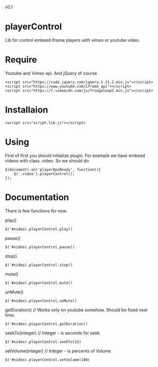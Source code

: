 v0.1

# playerControl
Lib for control embeed iframe players with vimeo or youtube video.


# Require
Youtube and Vimeo api. And jQuery of course

```
<script src="https://code.jquery.com/jquery-1.11.2.min.js"></script>
<script src="https://www.youtube.com/iframe_api"></script>
<script src="https://f.vimeocdn.com/js/froogaloop2.min.js"></script>
```

# Installaion

```
<script src="script.lib.js"></script>
```

# Using
First of first you should initialize plugin. For example we have embeed videos with class .video. So we should do 

```
$(document).on('playerApiReady', function(){
	$('.video').playerControl();		
});
```

# Documentation
There is few functions for now.

play()
```
$('#video).playerControl.play()
```

pause()
```
$('#video).playerControl.pause()
```

stop()
```
$('#video).playerControl.stop()
```

mute()
```
$('#video).playerControl.mute()
```

unMute()
```
$('#video).playerControl.unMute()
```

getDuration() // Works only on youtube somehow. Should be fixed next time.
```
$('#video).playerControl.getDuration()
```

seekTo(integer) // Integer - is seconds for seek.
```
$('#video).playerControl.seekTo(15)
```

setVolume(integer) // Integer - is percents of Volume
```
$('#video).playerControl.setVolume(100)
```